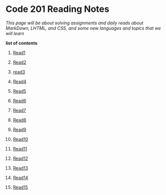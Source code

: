 
# Code 201 Reading Notes

*This page will be about solving assignments and daily reads about MarkDown, LHTML, and CSS, and some new languages and topics that we will learn*

**list of contents**

1.  [Read1](https://maisabdalrazeq.github.io/reading-notes2/class-01)

2.  [Read2](https://maisabdalrazeq.github.io/reading-notes2/class-02)

3.  [read3](https://maisabdalrazeq.github.io/reading-notes2/read03)

4.  [Read4](https://maisabdalrazeq.github.io/reading-notes2/read04)

5.  [Read5](https://maisabdalrazeq.github.io/reading-notes2/read05)

6.  [Read6](https://maisabdalrazeq.github.io/reading-notes2/read06)

7.  [Read7](https://maisabdalrazeq.github.io/reading-notes2/read07)

8.  [Read8](https://maisabdalrazeq.github.io/reading-notes2/read08)

9.  [Read9](https://maisabdalrazeq.github.io/reading-notes2/read09)

10. [Read10](https://maisabdalrazeq.github.io/reading-notes2/read10)

11. [Read11]()

12. [Read12]()

13. [Read13]()

14. [Read14]()

15. [Read15]()
